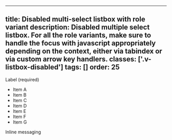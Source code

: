 <!--
 *              © 2025 Visa
 *
 * Licensed under the Apache License, Version 2.0 (the "License");
 * you may not use this file except in compliance with the License.
 * You may obtain a copy of the License at
 *
 *         http://www.apache.org/licenses/LICENSE-2.0
 *
 * Unless required by applicable law or agreed to in writing, software
 * distributed under the License is distributed on an "AS IS" BASIS,
 * WITHOUT WARRANTIES OR CONDITIONS OF ANY KIND, either express or implied.
 * See the License for the specific language governing permissions and
 * limitations under the License.
 *
 -->
---
title: Disabled multi-select listbox with role variant
description: Disabled multiple select listbox. For all the role variants, make sure to handle the focus with javascript appropriately depending on the context, either via tabindex or via custom arrow key handlers. 
classes: ['.v-listbox-disabled']
tags: []
order: 25
---

<label class="v-label" for="multi-select-disabled-listbox-2" id="multi-select-disabled-listbox-label-2">
  Label (required)
</label>
<div class="v-listbox-container v-listbox-disabled">
  <ul aria-describedby="multi-select-disabled-listbox-message-2" aria-labelledby="multi-select-disabled-listbox-label-2" class="v-listbox v-listbox-scroll v-listbox-multiselect" id="multi-select-disabled-listbox-2" role="listbox">
    <li aria-disabled="true" aria-selected="false" class="v-listbox-item" role="option">
      <span class="v-checkbox">
      </span>
      Item A
    </li>
    <li aria-disabled="true" aria-selected="false" class="v-listbox-item" role="option">
      <span class="v-checkbox">
      </span>
      Item B
    </li>
    <li aria-disabled="true" aria-selected="false" class="v-listbox-item" role="option">
      <span class="v-checkbox">
      </span>
      Item C
    </li>
    <li aria-disabled="true" aria-selected="false" class="v-listbox-item" role="option">
      <span class="v-checkbox">
      </span>
      Item D
    </li>
    <li aria-disabled="true" aria-selected="false" class="v-listbox-item" role="option">
      <span class="v-checkbox">
      </span>
      Item E
    </li>
    <li aria-disabled="true" aria-selected="false" class="v-listbox-item" role="option">
      <span class="v-checkbox">
      </span>
      Item F
    </li>
    <li aria-disabled="true" aria-selected="false" class="v-listbox-item" role="option">
      <span class="v-checkbox">
      </span>
      Item G
    </li>
  </ul>
</div>
<div class="v-input-message" id="multi-select-disabled-listbox-message-2">
  Inline messaging
</div>

